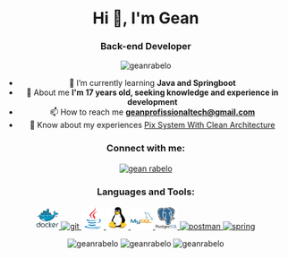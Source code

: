 <h1 align="center">Hi 👋, I'm Gean</h1>
<h3 align="center">Back-end Developer</h3>

<p align="center"> <img src="https://komarev.com/ghpvc/?username=geanrabelo&label=Profile%20views&color=0e75b6&style=flat" alt="geanrabelo" /> </p>

<div align="center">
  
- 🌱 I’m currently learning **Java and Springboot**
- 💬 About me **I'm 17 years old, seeking knowledge and experience in development**
- 📫 How to reach me **geanprofissionaltech@gmail.com**
- 📄 Know about my experiences [Pix System With Clean Architecture](https://github.com/geanrabelo/PixSystem)

</div>

<h3 align="center">Connect with me:</h3>
<p align="center">
<a href="https://linkedin.com/in/gean-rabelo" target="blank"><img align="center" src="https://raw.githubusercontent.com/rahuldkjain/github-profile-readme-generator/master/src/images/icons/Social/linked-in-alt.svg" alt="gean rabelo" height="30" width="40" /></a>
</p>

<h3 align="center">Languages and Tools:</h3>
<p align="center">
<a href="https://www.docker.com/" target="_blank" rel="noreferrer"> <img src="https://raw.githubusercontent.com/devicons/devicon/master/icons/docker/docker-original-wordmark.svg" alt="docker" width="40" height="40"/> </a>
<a href="https://git-scm.com/" target="_blank" rel="noreferrer"> <img src="https://www.vectorlogo.zone/logos/git-scm/git-scm-icon.svg" alt="git" width="40" height="40"/> </a>
<a href="https://www.java.com" target="_blank" rel="noreferrer"> <img src="https://raw.githubusercontent.com/devicons/devicon/master/icons/java/java-original.svg" alt="java" width="40" height="40"/> </a>
<a href="https://www.linux.org/" target="_blank" rel="noreferrer"> <img src="https://raw.githubusercontent.com/devicons/devicon/master/icons/linux/linux-original.svg" alt="linux" width="40" height="40"/> </a>
<a href="https://www.mysql.com/" target="_blank" rel="noreferrer"> <img src="https://raw.githubusercontent.com/devicons/devicon/master/icons/mysql/mysql-original-wordmark.svg" alt="mysql" width="40" height="40"/> </a>
<a href="https://www.postgresql.org" target="_blank" rel="noreferrer"> <img src="https://raw.githubusercontent.com/devicons/devicon/master/icons/postgresql/postgresql-original-wordmark.svg" alt="postgresql" width="40" height="40"/> </a>
<a href="https://postman.com" target="_blank" rel="noreferrer"> <img src="https://www.vectorlogo.zone/logos/getpostman/getpostman-icon.svg" alt="postman" width="40" height="40"/> </a>
<a href="https://spring.io/" target="_blank" rel="noreferrer"> <img src="https://www.vectorlogo.zone/logos/springio/springio-icon.svg" alt="spring" width="40" height="40"/> </a>
</p>

<p align="center">
  <img src="https://github-readme-stats.vercel.app/api/top-langs?username=geanrabelo&show_icons=true&locale=en&layout=compact" alt="geanrabelo" />
  <img src="https://github-readme-stats.vercel.app/api?username=geanrabelo&show_icons=true&locale=en" alt="geanrabelo" />
  <img src="https://github-readme-streak-stats.herokuapp.com/?user=geanrabelo&" alt="geanrabelo" />
</p>
